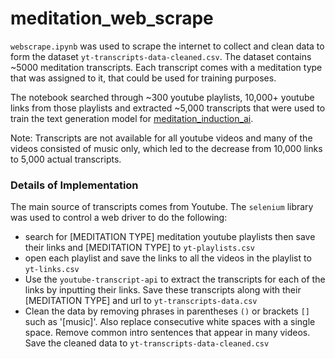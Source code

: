 # meditation_web_scrape

`webscrape.ipynb` was used to scrape the internet to collect and clean data to form the dataset `yt-transcripts-data-cleaned.csv`. The dataset contains ~5000 meditation transcripts. Each transcript comes with a meditation type that was assigned to it, that could be used for training purposes.

The notebook searched through ~300 youtube playlists, 10,000+ youtube links from those playlists and extracted ~5,000 transcripts that were used to train the text generation model for [meditation_induction_ai](https://github.com/petern48/meditation_induction_ai).

Note: Transcripts are not available for all youtube videos and many of the videos consisted of music only, which led to the decrease from 10,000 links to 5,000 actual transcripts.

### Details of Implementation
The main source of transcripts comes from Youtube. The `selenium` library was used to control a web driver to do the following:
- search for [MEDITATION TYPE] meditation youtube playlists then save their links and [MEDITATION TYPE] to `yt-playlists.csv`
- open each playlist and save the links to all the videos in the playlist to `yt-links.csv`
- Use the `youtube-transcript-api` to extract the transcripts for each of the links by inputting their links. Save these transcripts along with their [MEDITATION TYPE] and url to `yt-transcripts-data.csv`
- Clean the data by removing phrases in parentheses `()` or brackets `[]` such as '[music]'. Also replace consecutive white spaces with a single space. Remove common intro sentences that appear in many videos. Save the cleaned data to `yt-transcripts-data-cleaned.csv`

